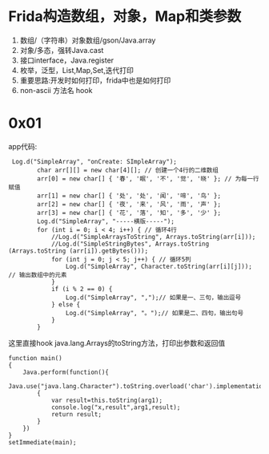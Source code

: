 # Frida构造数组，对象，Map和类参数
1. 数组/（字符串）对象数组/gson/Java.array
2. 对象/多态，强转Java.cast
3. 接口interface，Java.register
4. 枚举，泛型，List,Map,Set,迭代打印
5. 重要思路:开发时如何打印，frida中也是如何打印
6. non-ascii 方法名 hook

# 0x01 
app代码:  
```
 Log.d("SimpleArray", "onCreate: SImpleArray");
        char arr[][] = new char[4][]; // 创建一个4行的二维数组
        arr[0] = new char[] { '春', '眠', '不', '觉', '晓' }; // 为每一行赋值
        arr[1] = new char[] { '处', '处', '闻', '啼', '鸟' };
        arr[2] = new char[] { '夜', '来', '风', '雨', '声' };
        arr[3] = new char[] { '花', '落', '知', '多', '少' };
        Log.d("SimpleArray", "-----横版-----");
        for (int i = 0; i < 4; i++) { // 循环4行
            //Log.d("SimpleArraysToString", Arrays.toString(arr[i]));
            //Log.d("SimpleStringBytes", Arrays.toString (Arrays.toString (arr[i]).getBytes()));
            for (int j = 0; j < 5; j++) { // 循环5列
                Log.d("SimpleArray", Character.toString(arr[i][j])); // 输出数组中的元素
            }
            if (i % 2 == 0) {
                Log.d("SimpleArray", ",");// 如果是一、三句，输出逗号
            } else {
                Log.d("SimpleArray", "。");// 如果是二、四句，输出句号
            }
        }
```
这里直接hook java.lang.Arrays的toString方法，打印出参数和返回值
```
function main()
{
    Java.perform(function(){
        Java.use("java.lang.Character").toString.overload('char').implementation=function(arg1)
        {
            var result=this.toString(arg1);
            console.log("x,result",arg1,result);
            return result;
        }
    })
}
setImmediate(main);
```
